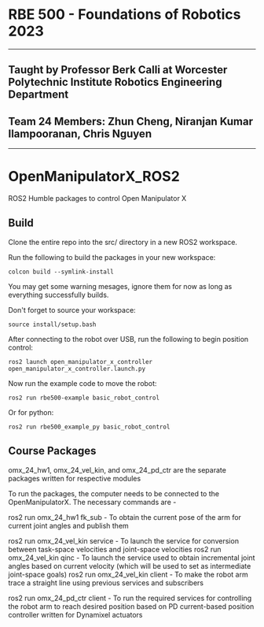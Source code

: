 
# RBE 500 - Foundations of Robotics 2023 
---
## Taught by Professor Berk Calli at Worcester Polytechnic Institute Robotics Engineering Department

## Team 24 Members: Zhun Cheng, Niranjan Kumar Ilampooranan, Chris Nguyen
---

# OpenManipulatorX_ROS2
ROS2 Humble packages to control Open Manipulator X

## Build
Clone the entire repo into the src/ directory in a new ROS2 workspace.

Run the following to build the packages in your new workspace:
```
colcon build --symlink-install
```
You may get some warning mesages, ignore them for now as long as everything successfully builds.


Don't forget to source your workspace:
```
source install/setup.bash
```

After connecting to the robot over USB, run the following to begin position control:
```
ros2 launch open_manipulator_x_controller open_manipulator_x_controller.launch.py
```

Now run the example code to move the robot:
```
ros2 run rbe500-example basic_robot_control
```
Or for python:
```
ros2 run rbe500_example_py basic_robot_control
```

## Course Packages

omx_24_hw1, omx_24_vel_kin, and omx_24_pd_ctr are the separate packages written for respective modules

To run the packages, the computer needs to be connected to the OpenManipulatorX. The necessary commands are - 

ros2 run omx_24_hw1 fk_sub - To obtain the current pose of the arm for current joint angles and publish them

ros2 run omx_24_vel_kin service - To launch the service for conversion between task-space velocities and joint-space velocities
ros2 run omx_24_vel_kin qinc - To launch the service used to obtain incremental joint angles based on current velocity (which will be used to set as intermediate joint-space goals)
ros2 run omx_24_vel_kin client - To make the robot arm trace a straight line using previous services and subscribers

ros2 run omx_24_pd_ctr client - To run the required services for controlling the robot arm to reach desired position based on PD current-based position controller written for Dynamixel actuators


